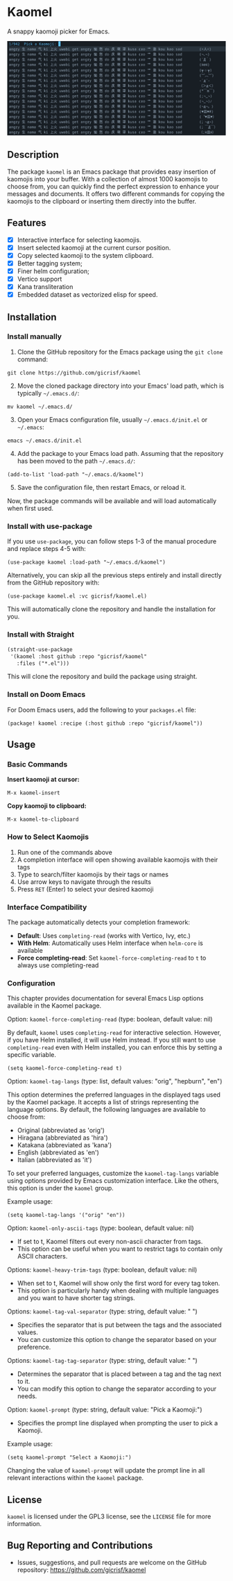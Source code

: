 # Kaomel

A snappy kaomoji picker for Emacs.

![screen](screenshot.png)

## Description
The package `kaomel` is an Emacs package that provides easy insertion of kaomojis into your buffer. With a collection of almost 1000 kaomojis to choose from, you can quickly find the perfect expression to enhance your messages and documents. It offers two different commands for copying the kaomojis to the clipboard or inserting them directly into the buffer.

## Features
- [x] Interactive interface for selecting kaomojis.
- [x] Insert selected kaomoji at the current cursor position.
- [x] Copy selected kaomoji to the system clipboard.
- [x] Better tagging system;
- [x] Finer helm configuration;
- [x] Vertico support
- [x] Kana transliteration
- [x] Embedded dataset as vectorized elisp for speed.

## Installation

### Install manually
1. Clone the GitHub repository for the Emacs package using the `git clone` command:
```
git clone https://github.com/gicrisf/kaomel
```

2. Move the cloned package directory into your Emacs' load path, which is typically `~/.emacs.d/`:
```
mv kaomel ~/.emacs.d/
```

3. Open your Emacs configuration file, usually `~/.emacs.d/init.el` or `~/.emacs`:
```
emacs ~/.emacs.d/init.el
```

4. Add the package to your Emacs load path. Assuming that the repository has been moved to the path `~/.emacs.d/`:

```elisp
(add-to-list 'load-path "~/.emacs.d/kaomel")
```

5. Save the configuration file, then restart Emacs, or reload it.

Now, the package commands will be available and will load automatically when first used.

### Install with use-package

If you use `use-package`, you can follow steps 1-3 of the manual procedure and replace steps 4-5 with:

```emacs-lisp
(use-package kaomel :load-path "~/.emacs.d/kaomel")
```

Alternatively, you can skip all the previous steps entirely and install directly from the GitHub repository with:

```elisp
(use-package kaomel.el :vc gicrisf/kaomel.el)
```

This will automatically clone the repository and handle the installation for you.

### Install with Straight

```emacs-lisp
(straight-use-package
 '(kaomel :host github :repo "gicrisf/kaomel"
   :files ("*.el")))
```

This will clone the repository and build the package using straight.

### Install on Doom Emacs
For Doom Emacs users, add the following to your `packages.el` file:

```emacs-lisp
(package! kaomel :recipe (:host github :repo "gicrisf/kaomel"))
```

## Usage

### Basic Commands

**Insert kaomoji at cursor:**
```
M-x kaomel-insert
```

**Copy kaomoji to clipboard:**
```
M-x kaomel-to-clipboard
```

### How to Select Kaomojis

1. Run one of the commands above
2. A completion interface will open showing available kaomojis with their tags
3. Type to search/filter kaomojis by their tags or names
4. Use arrow keys to navigate through the results
5. Press `RET` (Enter) to select your desired kaomoji

### Interface Compatibility

The package automatically detects your completion framework:
- **Default**: Uses `completing-read` (works with Vertico, Ivy, etc.)
- **With Helm**: Automatically uses Helm interface when `helm-core` is available
- **Force completing-read**: Set `kaomel-force-completing-read` to `t` to always use completing-read

### Configuration
This chapter provides documentation for several Emacs Lisp options available in the Kaomel package.

Option: `kaomel-force-completing-read`
(type: boolean, default value: nil)

By default, `kaomel` uses `completing-read` for interactive selection. However, if you have Helm installed, it will use Helm instead. If you still want to use `completing-read` even with Helm installed, you can enforce this by setting a specific variable.

```emacs-lisp
(setq kaomel-force-completing-read t)
```

Option: `kaomel-tag-langs`
(type: list, default values: "orig", "hepburn", "en")

This option determines the preferred languages in the displayed tags used by the Kaomel package. It accepts a list of strings representing the language options. By default, the following languages are available to choose from:

- Original (abbreviated as 'orig')
- Hiragana (abbreviated as 'hira')
- Katakana (abbreviated as 'kana')
- English (abbreviated as 'en')
- Italian (abbreviated as 'it')

To set your preferred languages, customize the `kaomel-tag-langs` variable using options provided by Emacs customization interface. Like the others, this option is under the `kaomel` group.

Example usage:

```emacs-lisp
(setq kaomel-tag-langs '("orig" "en"))
```

Option: `kaomel-only-ascii-tags`
(type: boolean, default value: nil)

- If set to t, Kaomel filters out every non-ascii character from tags.
- This option can be useful when you want to restrict tags to contain only ASCII characters.

Options: `kaomel-heavy-trim-tags`
(type: boolean, default value: nil)

- When set to t, Kaomel will show only the first word for every tag token.
- This option is particularly handy when dealing with multiple languages and you want to have shorter tag strings.

Options: `kaomel-tag-val-separator`
(type: string, default value: " ")

- Specifies the separator that is put between the tags and the associated values.
- You can customize this option to change the separator based on your preference.

Options: `kaomel-tag-tag-separator`
(type: string, default value: " ")

- Determines the separator that is placed between a tag and the tag next to it.
- You can modify this option to change the separator according to your needs.

Option: `kaomel-prompt`
(type: string, default value: "Pick a Kaomoji:")
- Specifies the prompt line displayed when prompting the user to pick a Kaomoji.

Example usage:

```emacs-lisp
(setq kaomel-prompt "Select a Kaomoji:")
```

Changing the value of `kaomel-prompt` will update the prompt line in all relevant interactions within the `kaomel` package.

## License
`kaomel` is licensed under the GPL3 license, see the `LICENSE` file for more information.

## Bug Reporting and Contributions
- Issues, suggestions, and pull requests are welcome on the GitHub repository: https://github.com/gicrisf/kaomel
